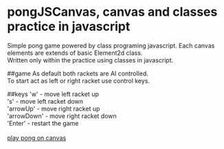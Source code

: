 # pongJSCanvas, canvas and classes practice in javascript

Simple pong game powered by class programing javascript.
Each canvas elements are extends of basic Element2d class.
<br/>Written only within the practice using classes in javascript.

##game
As default both rackets are AI controlled.<br/>
To start act as left or right racket use control keys.

##keys
'w' - move left racket up <br/>
's' - move left racket down <br/>
'arrowUp' - move right racket up <br/>
'arrowDown' - move right racket down <br/>
'Enter' - restart the game <br/>
<br/>
<a  href="https://rawcdn.githack.com/SzymonSkursrki/pongJSCanvas/master/index.html">play pong on canvas</a>

